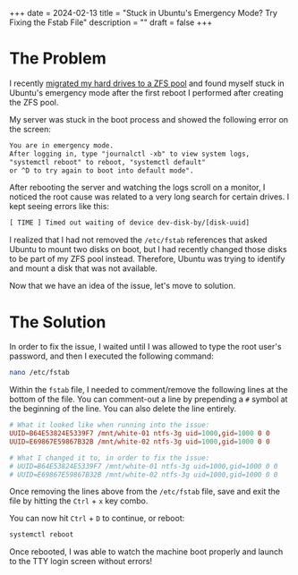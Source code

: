 +++
date = 2024-02-13
title = "Stuck in Ubuntu's Emergency Mode? Try Fixing the Fstab File"
description = ""
draft = false
+++

# The Problem

I recently [migrated my hard drives to a ZFS pool](../zfs/) and found myself
stuck in Ubuntu's emergency mode after the first reboot I performed after
creating the ZFS pool.

My server was stuck in the boot process and showed the following error on the
screen:

```txt
You are in emergency mode.
After logging in, type "journalctl -xb" to view system logs,
"systemctl reboot" to reboot, "systemctl default"
or ^D to try again to boot into default mode".
```

After rebooting the server and watching the logs scroll on a monitor, I noticed
the root cause was related to a very long search for certain drives. I kept
seeing errors like this:

```txt
[ TIME ] Timed out waiting of device dev-disk-by/[disk-uuid]
```

I realized that I had not removed the `/etc/fstab` references that asked Ubuntu
to mount two disks on boot, but I had recently changed those disks to be part of
my ZFS pool instead. Therefore, Ubuntu was trying to identify and mount a disk
that was not available.

Now that we have an idea of the issue, let's move to solution.

# The Solution

In order to fix the issue, I waited until I was allowed to type the root user's
password, and then I executed the following command:

```sh
nano /etc/fstab
```

Within the `fstab` file, I needed to comment/remove the following lines at the
bottom of the file. You can comment-out a line by prepending a `#` symbol at the
beginning of the line. You can also delete the line entirely.

```conf
# What it looked like when running into the issue:
UUID=B64E53824E5339F7 /mnt/white-01 ntfs-3g uid=1000,gid=1000 0 0
UUID=E69867E59867B32B /mnt/white-02 ntfs-3g uid=1000,gid=1000 0 0

# What I changed it to, in order to fix the issue:
# UUID=B64E53824E5339F7 /mnt/white-01 ntfs-3g uid=1000,gid=1000 0 0
# UUID=E69867E59867B32B /mnt/white-02 ntfs-3g uid=1000,gid=1000 0 0
```

Once removing the lines above from the `/etc/fstab` file, save and exit the file
by hitting the `Ctrl` + `x` key combo.

You can now hit `Ctrl` + `D` to continue, or reboot:

```sh
systemctl reboot
```

Once rebooted, I was able to watch the machine boot properly and launch to the
TTY login screen without errors!
